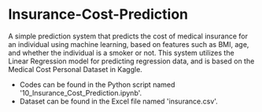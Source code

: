 # Insurance-Cost-Prediction
A simple prediction system that predicts the cost of medical insurance for an individual using machine learning, based on features such as BMI, age, and whether the individual is a smoker or not. This system utilizes the Linear Regression model for predicting regression data, and is based on the Medical Cost Personal Dataset in Kaggle. 
- Codes can be found in the Python script named '10_Insurance_Cost_Prediction.ipynb'. 
- Dataset can be found in the Excel file named 'insurance.csv'.
